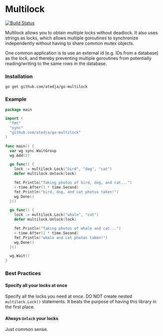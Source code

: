 # Multilock

[![Build Status](https://travis-ci.org/atedja/go-multilock.svg?branch=master)](https://travis-ci.org/atedja/go-multilock)

Multilock allows you to obtain multiple locks without deadlock. It also uses
strings as locks, which allows multiple goroutines to synchronize independently
without having to share common mutex objects.

One common application is to use an external id (e.g. IDs from a database)
as the lock, and thereby preventing multiple goroutines from potentially
reading/writing to the same rows in the database.

### Installation

    go get github.com/atedja/go-multilock

### Example

```go
package main

import (
  "fmt"
  "sync"
  "github.com/atedja/go-multilock"
)

func main() {
  var wg sync.WaitGroup
  wg.Add(2)

  go func() {
    lock := multilock.Lock("bird", "dog", "cat")
    defer multilock.Unlock(lock)

    fmt.Println("Taking photos of bird, dog, and cat...")
    <-time.After(1 * time.Second)
    fmt.Println("bird, dog, and cat photos taken!")
    wg.Done()
  }()

  go func() {
    lock := multilock.Lock("whale", "cat")
    defer multilock.Unlock(lock)

    fmt.Println("Taking photos of whale and cat...")
    <-time.After(1 * time.Second)
    fmt.Println("whale and cat photos taken!")
    wg.Done()
  }()

  wg.Wait()
}
```

### Best Practices

#### Specify all your locks at once

Specify all the locks you need at once. DO NOT create nested `multilock.Lock()`
statements.  It beats the purpose of having this library in the first place.

#### Always `Unlock` your locks

Just common sense.
